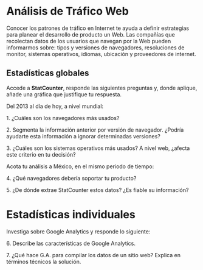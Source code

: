 # Análisis de Tráfico Web

Conocer los patrones de tráfico en Internet te ayuda a definir estrategias para planear el desarrollo de producto un Web. Las compañías que recolectan datos de los usuarios que navegan por la Web pueden informarmos sobre: tipos y versiones de navegadores, resoluciones de monitor, sistemas operativos, idiomas, ubicación y proveedores de internet.

## Estadísticas globales

Accede a **StatCounter**, responde las siguientes preguntas y, donde aplique, añade una gráfica que justifique tu respuesta.

Del 2013 al día de hoy, a nivel mundial:

1\. ¿Cuáles son los navegadores más usados?

2\. Segmenta la información anterior por versión de navegador. ¿Podría ayudarte esta información a ignorar determinadas versiones?

3\. ¿Cuáles son los sistemas operativos más usados? A nivel web, ¿afecta este criterio en tu decisión?

Acota tu análisis a México, en el mismo periodo de tiempo:

4\. ¿Qué navegadores debería soportar tu producto?

5\. ¿De dónde extrae StatCounter estos datos? ¿Es fiable su información?

# Estadísticas individuales

Investiga sobre Google Analytics y responde lo siguiente:

6\. Describe las características de Google Analytics.

7\. ¿Qué hace G.A. para compilar los datos de un sitio web? Explica en términos técnicos la solución.
